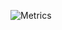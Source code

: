 ![Metrics](https://metrics.lecoq.io/niccolo-fato?template=classic&commits.authoring=niccolofato13%40gmail.com&languages=1&isocalendar=1&isocalendar.duration=half-year&languages.limit=8&languages.sections=most-used&languages.colors=github&languages.threshold=0%25&languages.indepth=false&languages.recent.load=300&languages.recent.days=14&config.timezone=Europe%2FRome&config.order=base.header)




